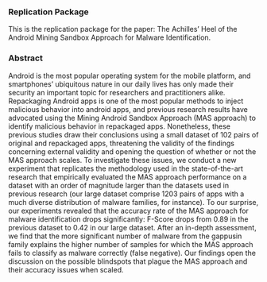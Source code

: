 ### Replication Package

This is the replication package for the paper: The Achilles’ Heel of the Android Mining Sandbox Approach for Malware Identification.

### Abstract

Android is the most popular operating system for the mobile platform, and smartphones’ ubiquitous nature in our daily lives has only made their security an important topic for researchers and practitioners alike. Repackaging Android apps is one of the most popular methods to inject malicious behavior into android apps, and previous research results have advocated using the Mining Android Sandbox Approach (MAS approach) to identify malicious behavior in repackaged apps. Nonetheless, these previous studies draw their conclusions using a small dataset of 102 pairs of original and repackaged apps, threatening the validity of the findings concerning external validity and opening the question of whether or not the MAS approach scales. To investigate these issues, we conduct a new experiment that replicates the methodology used in the state-of-the-art research that empirically evaluated the MAS approach performance on a dataset with an order of magnitude larger than the datasets used in previous research (our large dataset comprise 1203 pairs of apps with a much diverse distribution of malware families, for instance). To our surprise, our experiments revealed that the accuracy rate of the MAS approach for malware identification drops significantly: F-Score drops from 0.89 in the previous dataset to 0.42 in our large dataset. After an in-depth assessment, we find that the more significant number of malware from the gappusin family explains the higher number of samples for which the MAS approach fails to classify as malware correctly (false negative). Our findings open the discussion on the possible blindspots that plague the MAS approach and their accuracy issues when scaled.
